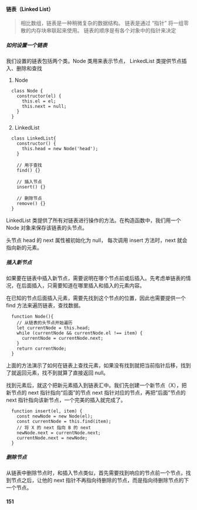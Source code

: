 #### 链表（Linked List）
> 相比数组，链表是一种稍微复杂的数据结构。
> 链表是通过 “指针” 将一组零散的内存块串联起来使用。
> 链表的顺序是有各个对象中的指针来决定

##### 如何设置一个链表
我们设置的链表包括两个类。Node 类用来表示节点， LinkedList 类提供节点插入、删除和查找

1. Node
```
  class Node {
    constructor(el) {
      this.el = el;
      this.next = null;
    }
  }
```

2. LinkedList
```
  class LinkedList{
    constructor() {
      this.head = new Node('head');
    }

    // 用于查找
    find() {}

    // 插入节点
    insert() {}

    // 删除节点
    remove() {}
  }
```

LinkedList 类提供了所有对链表进行操作的方法。在构造函数中，我们用一个 Node 对象来保存该链表的头节点。

头节点 head 的 next 属性被初始化为 null， 每次调用 insert 方法时，next 就会指向新的元素。


##### 插入新节点
如果要在链表中插入新节点，需要说明在哪个节点前或后插入。先考虑单链表的情况，在后面插入，只需要知道在哪里插入和插入的元素内容。

在已知的节点后面插入元素，需要先找到这个节点的位置，因此也需要提供一个 find 方法来遍历链表，查找数据。

```
  function Node(){
    // 从链表的头节点开始遍历
    let currentNode = this.head;
    while (currentNode && currentNode.el !== item) {
      currentNode = currentNode.next;
    }
    return currentNode;
  }
```

上面的方法演示了如何在链表上查找元素，如果没有找到就把当前指针后移，找到了就返回元素，找不到就算了直接返回 null。

找到元素后，就这个把新元素插入到链表汇中。我们先创建一个新节点（X），把新节点的 next 指针指向“后面”的节点 next 指针对应的节点，再把“后面”节点的 next 指针指向该新节点，一个完美的插入就完成了。

```
  function insert(el, item) {
    const newNode = new Node(el);
    const currentNode = this.find(item);
    // 将 X 的 next 指向 B 的 next
    newNode.next = currentNode.next;
    currentNode.next = newNode;
  }
```

##### 删除节点
从链表中删除节点时，和插入节点类似，首先需要找到响应的节点前一个节点，找到节点之后，让他的 next 指针不再指向待删除的节点，而是指向待删除节点的下一个节点。







#### 151
